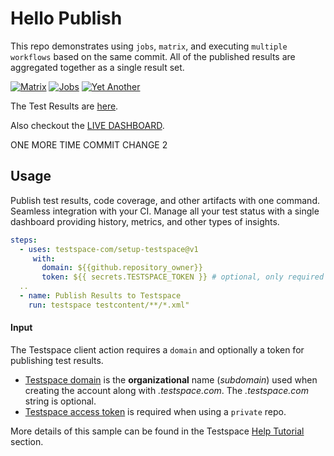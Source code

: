 # Hello Publish
This repo demonstrates using `jobs`, `matrix`, and executing `multiple workflows` based on the same commit. All of the published results are aggregated together as a single result set.
 
[![Matrix](https://github.com/testspace-com/hello.publish/actions/workflows/matrix.yml/badge.svg)](https://github.com/testspace-com/hello.publish/actions/workflows/matrix.yml) [![Jobs ](https://github.com/testspace-com/hello.publish/actions/workflows/jobs.yml/badge.svg)](https://github.com/testspace-com/hello.publish/actions/workflows/jobs.yml) [![Yet Another ](https://github.com/testspace-com/hello.publish/actions/workflows/yetanother.yml/badge.svg)](https://github.com/testspace-com/hello.publish/actions/workflows/yetanother.yml)

The Test Results are [here](http://testspace-com.testspace.com/projects/testspace-com:hello.publish/spaces/main). 

Also checkout the [LIVE DASHBOARD](https://demo.testspace.com). 

ONE MORE TIME
COMMIT CHANGE 2

## Usage
Publish test results, code coverage, and other artifacts with one command. Seamless integration with your CI. Manage all your test status with a single dashboard providing history, metrics, and other types of insights. 

 ```yml
 steps:
   - uses: testspace-com/setup-testspace@v1
      with:
        domain: ${{github.repository_owner}}
        token: ${{ secrets.TESTSPACE_TOKEN }} # optional, only required for private repos
   ..
   - name: Publish Results to Testspace
     run: testspace testcontent/**/*.xml"
```

#### Input
The Testspace client action requires a `domain` and optionally a token for publishing test results.

* [Testspace domain](https://help.testspace.com/dashboard/admin-signup#github) is the **organizational** name (*subdomain*) used when creating the account along with *.testspace.com*. The *.testspace.com* string is optional. 
* [Testspace access token](https://help.testspace.com/dashboard/admin-user#account) is required when using a `private` repo. 

More details of this sample can be found in the Testspace [Help Tutorial](https://help.testspace.com/tutorial/setup) section.
